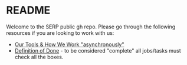 # README

Welcome to the SERP public gh repo. Please go through the following resources if you are looking to work with us:


- [Our Tools & How We Work "asynchronously"](https://github.com/serpcompany/public/discussions/categories/general)
- [Definition of Done](https://github.com/serpcompany/public/discussions/8) - to be considered "complete" all jobs/tasks must check all the boxes.
